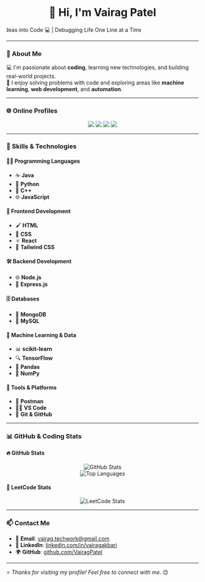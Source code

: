 <p align="center">
  <h1 align="center">👋 Hi, I'm Vairag Patel</h1>

  <marquee behavior="alternate" scrollamount="5" direction="right" width="70%">
    💡 Turning Ideas into Code 💻 | Debugging Life One Line at a Time
  </marquee>
</p>

---

### 🧠 About Me

💻 I'm passionate about **coding**, learning new technologies, and building real-world projects.  
🎯 I enjoy solving problems with code and exploring areas like **machine learning**, **web development**, and **automation**.

---

### 🌐 Online Profiles

<p align="center">
  <a href="https://leetcode.com/u/vairag-akbari/"><img src="https://img.shields.io/badge/🟧%20LeetCode-vairag--akbari-orange?style=flat-square"></a>
  <a href="https://www.geeksforgeeks.org/user/vairag_akbari/"><img src="https://img.shields.io/badge/💚%20GeeksforGeeks-vairag__akbari-28a745?style=flat-square"></a>
  <a href="https://www.linkedin.com/in/vairagakbari/"><img src="https://img.shields.io/badge/🔵%20LinkedIn-vairagakbari-blue?style=flat-square"></a>
  <a href="https://github.com/VairagPatel"><img src="https://img.shields.io/badge/⚫%20GitHub-VairagPatel-24292e?style=flat-square"></a>
</p>

---

### 💼 Skills & Technologies

#### 🧑‍💻 Programming Languages
- ☕ **Java**
- 🐍 **Python**
- 🧠 **C++**
- 🌐 **JavaScript**

#### 🎨 Frontend Development
- 🖌️ **HTML**
- 🎨 **CSS**
- ⚛️ **React**
- 💨 **Tailwind CSS**

#### 🛠️ Backend Development
- 🌐 **Node.js**
- 🚂 **Express.js**

#### 🗄️ Databases
- 🍃 **MongoDB**
- 🐬 **MySQL**

#### 🧠 Machine Learning & Data
- 📊 **scikit-learn**
- 🔍 **TensorFlow**
- 📘 **Pandas**
- 🔢 **NumPy**

#### 🧰 Tools & Platforms
- 🧪 **Postman**
- 🧑‍💻 **VS Code**
- 🐙 **Git & GitHub**

---

### 📊 GitHub & Coding Stats

#### 🔥 GitHub Stats
<p align="center">
  <img src="https://github-readme-stats.vercel.app/api?username=VairagPatel&show_icons=true&theme=github_dark" alt="GitHub Stats" />
  <br/>
  <img src="https://github-readme-stats.vercel.app/api/top-langs/?username=VairagPatel&layout=compact&theme=github_dark" alt="Top Languages" />
</p>

#### 🧩 LeetCode Stats
<p align="center">
  <img src="https://leetcard.jacoblin.cool/vairag-akbari?theme=dark&font=Montserrat&ext=activity" alt="LeetCode Stats" />
</p>

---

### 📫 Contact Me

- 📧 **Email**: [vairag.techwork@gmail.com](mailto:vairag.techwork@gmail.com)
- 💼 **LinkedIn**: [linkedin.com/in/vairagakbari](https://www.linkedin.com/in/vairagakbari/)
- 🌍 **GitHub**: [github.com/VairagPatel](https://github.com/VairagPatel)

---

⭐ *Thanks for visiting my profile! Feel free to connect with me.* 😊
